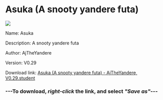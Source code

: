 # Asuka (A snooty yandere futa)

<img src = "https://raw.githubusercontent.com/Arbiter1223/Daigaku-Gurashi-Custom-Students/master/Students/Files/Asuka%20(A%20snooty%20yandere%20futa).png">

Name: Asuka

Description: A snooty yandere futa

Author: AjTheYandere

Version: V0.29

Download link: <a href="https://raw.githubusercontent.com/Arbiter1223/Daigaku-Gurashi-Custom-Students/master/Students/Files/Asuka%20(A%20snooty%20yandere%20futa)%20-%20AjTheYandere%2C%20V0.29.student">Asuka (A snooty yandere futa) - AjTheYandere, V0.29.student</a>

### ---**To download, _right-click_ the link, and select _"Save as"_**---

